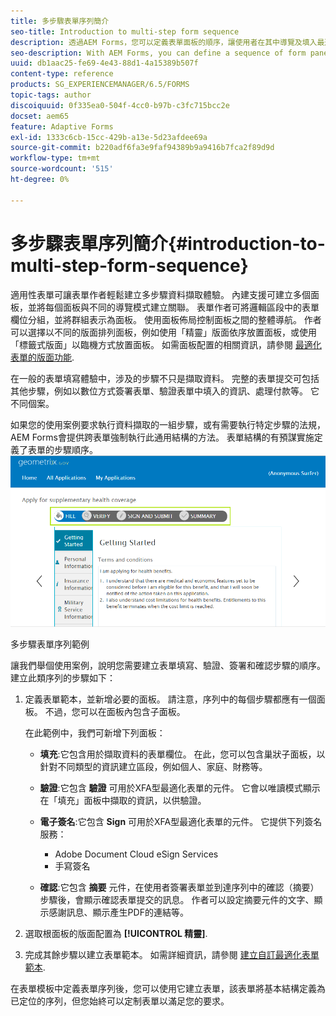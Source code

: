 ```yaml
---
title: 多步驟表單序列簡介
seo-title: Introduction to multi-step form sequence
description: 透過AEM Forms，您可以定義表單面板的順序，讓使用者在其中導覽及填入最適化表單。
seo-description: With AEM Forms, you can define a sequence of form panel in which you want users to navigate and fill an adaptive form.
uuid: db1aac25-fe69-4e43-88d1-4a15389b507f
content-type: reference
products: SG_EXPERIENCEMANAGER/6.5/FORMS
topic-tags: author
discoiquuid: 0f335ea0-504f-4cc0-b97b-c3fc715bcc2e
docset: aem65
feature: Adaptive Forms
exl-id: 1333c6cb-15cc-429b-a13e-5d23afdee69a
source-git-commit: b220adf6fa3e9faf94389b9a9416b7fca2f89d9d
workflow-type: tm+mt
source-wordcount: '515'
ht-degree: 0%

---
```


# 多步驟表單序列簡介{#introduction-to-multi-step-form-sequence}

適用性表單可讓表單作者輕鬆建立多步驟資料擷取體驗。 內建支援可建立多個面板，並將每個面板與不同的導覽模式建立關聯。 表單作者可將邏輯區段中的表單欄位分組，並將群組表示為面板。 使用面板佈局控制面板之間的整體導航。 作者可以選擇以不同的版面排列面板，例如使用「精靈」版面依序放置面板，或使用「標籤式版面」以臨機方式放置面板。 如需面板配置的相關資訊，請參閱 [最適化表單的版面功能](../../forms/using/layout-capabilities-adaptive-forms.md).

在一般的表單填寫體驗中，涉及的步驟不只是擷取資料。 完整的表單提交可包括其他步驟，例如以數位方式簽署表單、驗證表單中填入的資訊、處理付款等。 它不同個案。

如果您的使用案例要求執行資料擷取的一組步驟，或有需要執行特定步驟的法規，AEM Forms會提供跨表單強制執行此通用結構的方法。 表單結構的有預謀實施定義了表單的步驟順序。 ![多步驟表單序列範例](assets/formpipeline.png)

多步驟表單序列範例

讓我們舉個使用案例，說明您需要建立表單填寫、驗證、簽署和確認步驟的順序。 建立此類序列的步驟如下：

1. 定義表單範本，並新增必要的面板。 請注意，序列中的每個步驟都應有一個面板。 不過，您可以在面板內包含子面板。

   在此範例中，我們可新增下列面板：

   * **填充**:它包含用於擷取資料的表單欄位。 在此，您可以包含巢狀子面板，以針對不同類型的資訊建立區段，例如個人、家庭、財務等。

   * **驗證**:它包含 **驗證** 可用於XFA型最適化表單的元件。 它會以唯讀模式顯示在「填充」面板中擷取的資訊，以供驗證。

   * **電子簽名**:它包含 **Sign** 可用於XFA型最適化表單的元件。 它提供下列簽名服務：

      * Adobe Document Cloud eSign Services
      * 手寫簽名
   * **確認**:它包含 **摘要** 元件，在使用者簽署表單並到達序列中的確認（摘要）步驟後，會顯示確認表單提交的訊息。 作者可以設定摘要元件的文字、顯示感謝訊息、顯示產生PDF的連結等。


1. 選取根面板的版面配置為 **[!UICONTROL 精靈]**.
1. 完成其餘步驟以建立表單範本。 如需詳細資訊，請參閱 [建立自訂最適化表單範本](../../forms/using/custom-adaptive-forms-templates.md).

在表單模板中定義表單序列後，您可以使用它建立表單，該表單將基本結構定義為已定位的序列，但您始終可以定制表單以滿足您的要求。
